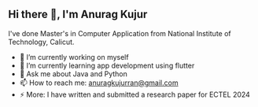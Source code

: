 ## Hi there 👋, I'm Anurag Kujur

I've done Master's in Computer Application from National Institute of Technology, Calicut. 


- 🔭 I’m currently working on myself
- 🌱 I’m currently learning app development using flutter
- 💬 Ask me about Java and Python
- 📫 How to reach me: anuragkujurran@gmail.com
- ⚡ More: I have written and submitted a research paper for ECTEL 2024

